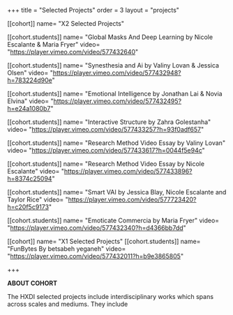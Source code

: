 +++
title = "Selected Projects"
order = 3
layout = "projects"

[[cohort]]
name= "X2 Selected Projects"



[[cohort.students]]
name= "Global Masks And Deep Learning by Nicole Escalante & Maria Fryer"
video= "https://player.vimeo.com/video/577432640" 



[[cohort.students]]
name= "Synesthesia and Ai by Valiny Lovan & Jessica Olsen"
video= "https://player.vimeo.com/video/577432948?h=783224d90e" 




[[cohort.students]]
name= "Emotional Intelligence by Jonathan Lai & Novia Elvina"
video= "https://player.vimeo.com/video/577432495?h=e24a1080b7" 



[[cohort.students]]
name= "Interactive Structure by Zahra Golestanha"
video= "https://player.vimeo.com/video/577433257?h=93f0adf657" 



[[cohort.students]]
name= "Research Method Video Essay by Valiny Lovan"
video= "https://player.vimeo.com/video/577433617?h=0044f5e94c" 

[[cohort.students]]
name= "Research Method Video Essay by Nicole Escalante"
video= "https://player.vimeo.com/video/577433896?h=8374c25094" 

[[cohort.students]]
name= "Smart VAI by Jessica Blay, Nicole Escalante and Taylor Rice"
video= "https://player.vimeo.com/video/577723420?h=c20f5c9173" 


[[cohort.students]]
name= "Emoticate Commercia by Maria Fryer"
video= "https://player.vimeo.com/video/577432340?h=d4366bb7dd" 



[[cohort]]
name= "X1 Selected Projects"
[[cohort.students]]
name= "FunBytes By betsabeh yeganeh"
video= "https://player.vimeo.com/video/577432011?h=b9e3865805" 

+++


**ABOUT COHORT**

The HXDI selected projects include interdisciplinary works which spans across scales and mediums. They include 
